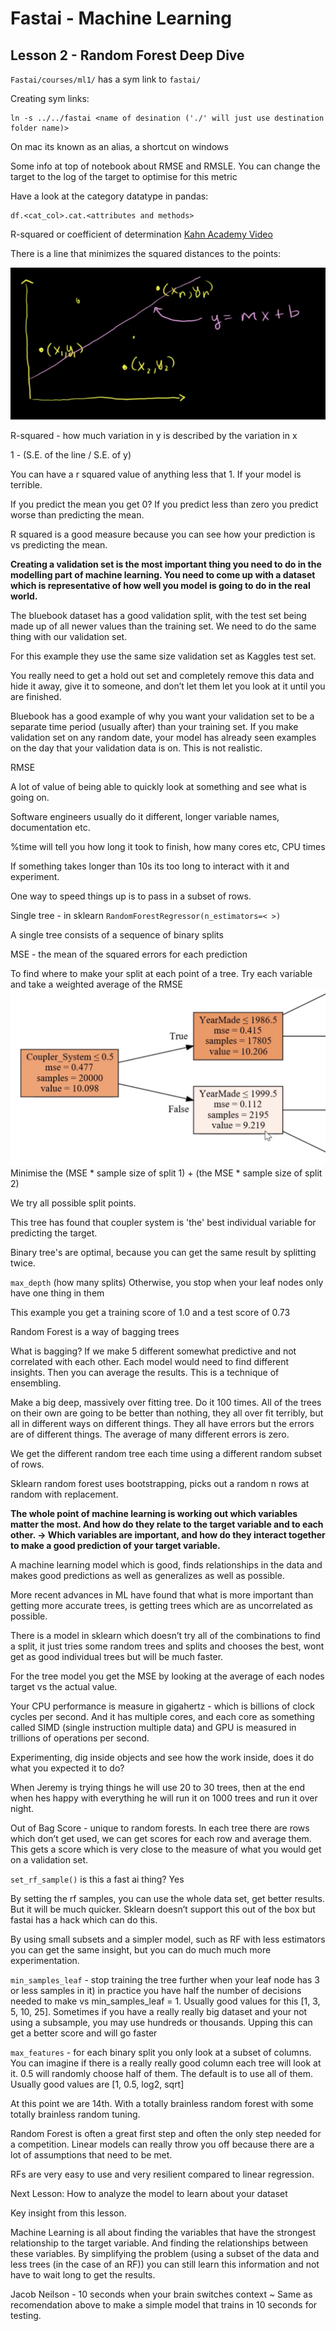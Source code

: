 # Fastai - Machine Learning
## Lesson 2 - Random Forest Deep Dive

`Fastai/courses/ml1/` has a sym link to `fastai/`

Creating sym links:
```
ln -s ../../fastai <name of desination ('./' will just use destination folder name)>
```
On mac its known as an alias, a shortcut on windows

Some info at top of notebook about RMSE and RMSLE. You can change the target to the log of the target to optimise for this metric

Have a look at the category datatype in pandas:
```
df.<cat_col>.cat.<attributes and methods>
```

R-squared or coefficient of determination [Kahn Academy Video](https://www.khanacademy.org/math/ap-statistics/bivariate-data-ap/assessing-fit-least-squares-regression/v/r-squared-or-coefficient-of-determination)

There is a line that minimizes the squared distances to the points:

![Alt text](images/L2_rsq.png?raw=true)

R-squared - how much variation in y is described by the variation in x

1 - (S.E. of the line / S.E. of y)

You can have a r squared value of anything less that 1. If your model is terrible. 

If you predict the mean you get 0? If you predict less than zero you predict worse than predicting the mean.

R squared is a good measure because you can see how your prediction is vs predicting the mean.

**Creating a validation set is the most important thing you need to do in the modelling part of machine learning. You need to come up with a dataset which is representative of how well you model is going to do in the real world.**

The bluebook dataset has a good validation split, with the test set being made up of all newer values than the training set. We need to do the same thing with our validation set.

For this example they use the same size validation set as Kaggles test set.

You really need to get a hold out set and completely remove this data and hide it away, give it to someone, and don’t let them let you look at it until you are finished.

Bluebook has a good example of why you want your validation set to be a separate time period (usually after) than your training set. If you make validation set on any random date, your model has already seen examples on the day that your validation data is on. This is not realistic.

RMSE

A lot of value of being able to quickly look at something and see what is going on.

Software engineers usually do it different, longer variable names, documentation etc.

%time will tell you how long it took to finish, how many cores etc, CPU times

If something takes longer than 10s its too long to interact with it and experiment.

One way to speed things up is to pass in a subset of rows.

Single tree - in sklearn `RandomForestRegressor(n_estimators=< >)`

A single tree consists of a sequence of binary splits

MSE - the mean of the squared errors for each prediction

To find where to make your split at each point of a tree. Try each variable and take a weighted average of the RMSE
![Alt text](images/L2_bin_tree.png?raw=true)
Minimise the (MSE * sample size of split 1) + (the MSE * sample size of split 2)

We try all possible split points.

This tree has found that coupler system is 'the' best individual variable for predicting the target.

Binary tree's are optimal, because you can get the same result by splitting twice.

`max_depth` (how many splits)
Otherwise, you stop when your leaf nodes only have one thing in them

This example you get a training score of 1.0 and a test score of 0.73

Random Forest is a way of bagging trees

What is bagging? If we make 5 different somewhat predictive and not correlated with each other. Each model would need to find different insights. Then you can average the results. This is a technique of ensembling.

Make a big deep, massively over fitting tree. Do it 100 times. All of the trees on their own are going to be better than nothing, they all over fit terribly, but all in different ways on different things. They all have errors but the errors are of different things. The average of many different errors is zero.

We get the different random tree each time using a different random subset of rows.

Sklearn random forest uses bootstrapping, picks out a random n rows at random with replacement. 

**The whole point of machine learning is working out which variables matter the most. And how do they relate to the target variable and to each other. -> Which variables are important, and how do they interact together to make a good prediction of your target variable.**

A machine learning model which is good, finds relationships in the data and makes good predictions as well as generalizes as well as possible.

More recent advances in ML have found that what is more important than getting more accurate trees, is getting trees which are as uncorrelated as possible.

There is a model in sklearn which doesn’t try all of the combinations to find a split, it just tries some random trees and splits and chooses the best, wont get as good individual trees but will be much faster.

For the tree model you get the MSE by looking at the average of each nodes target vs the actual value.

Your CPU performance is measure in gigahertz - which is billions of clock cycles per second. And it has multiple cores, and each core as something called SIMD (single instruction multiple data) and GPU is measured in trillions of operations per second.

Experimenting, dig inside objects and see how the work inside, does it do what you expected it to do?

When Jeremy is trying things he will use 20 to 30 trees, then at the end when hes happy with everything he will run it on 1000 trees and run it over night.

Out of Bag Score - unique to random forests. In each tree there are rows which don’t get used, we can get scores for each row and average them. This gets a score which is very close to the measure of what you would get on a validation set.

`set_rf_sample()` is this a fast ai thing? Yes

By setting the rf samples, you can use the whole data set, get better results. But it will be much quicker. Sklearn doesn’t support this out of the box but fastai has a hack which can do this.

By using small subsets and a simpler model, such as RF with less estimators you can get the same insight, but you can do much much more experimentation.

`min_samples_leaf` - stop training the tree further when your leaf node has 3 or less samples in it) in practice you have half the number of decisions needed to make vs min_samples_leaf = 1. Usually good values for this [1, 3, 5, 10, 25]. Sometimes if you have a really really big dataset and your not using a subsample, you may use hundreds or thousands. Upping this can get a better score and will go faster

`max_features` - for each binary split you only look at a subset of columns. You can imagine if there is a really really good column each tree will look at it. 0.5 will randomly choose half of them. The default is to use all of them. Usually good values are [1, 0.5, log2, sqrt]

At this point we are 14th. With a totally brainless random forest with some totally brainless random tuning.

Random Forest is often a great first step and often the only step needed for a competition. Linear models can really throw you off because there are a lot of assumptions that need to be met.

RFs are very easy to use and very resilient compared to linear regression.

Next Lesson: How to analyze the model to learn about your dataset

Key insight from this lesson.

Machine Learning is all about finding the variables that have the strongest relationship to the target variable. And finding the relationships between these variables. By simplifying the problem (using a subset of the data and less trees (in the case of an RF)) you can still learn this information and not have to wait long to get the results.

Jacob Neilson - 10 seconds when your brain switches context ~ Same as recomendation above to make a simple model that trains in 10 seconds for testing.
